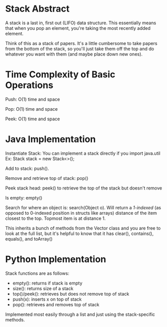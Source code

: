 # Stack Abstract
A stack is a last in, first out (LIFO) data structure. This essentially means that when you pop an element, you're taking the most recently added element.

Think of this as a stack of papers. It's a little cumbersome to take papers from the bottom of the stack, so you'll just take them off the top and do whatever you want with them (and maybe place down new ones).

# Time Complexity of Basic Operations
Push: O(1) time and space

Pop: O(1) time and space

Peek: O(1) time and space

# Java Implementation
Instantiate Stack: You can implement a stack directly if you import java.util
Ex: Stack<Integer> stack = new Stack<>();

Add to stack: push(). 

Remove and retrieve top of stack: pop()

Peek stack head: peek() to retrieve the top of the stack but doesn't remove

Is empty: empty()

Search for where an object is: search(Object o). Will return a *1-indexed* (as opposed to 0-indexed position in structs like arrays) distance of the item closest to the top. Topmost item is at distance 1. 

This inherits a bunch of methods from the Vector class and you are free to look at the full list, but it's helpful to know that it has clear(), contains(), equals(), and toArray()

# Python Implementation
Stack functions are as follows: 
- empty(): returns if stack is empty
- size(): returns size of a stack
- top()/peek(): retrieves but does not remove top of stack
- push(x): inserts x on top of stack
- pop(): retrieves and removes top of stack

Implemented most easily through a list and just using the stack-specific methods. 
